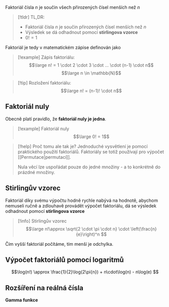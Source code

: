 Faktoriál čísla $n$ je součin všech přirozených čísel menších než $n$

> [!tldr] TL,DR:
>- Faktoriál čísla $n$ je součin přirozených čísel menších než $n$
>- Výsledek se dá odhadnout pomocí **stirlingova vzorce**
>- $0! = 1$

Faktoriál je tedy v matematickém zápise definován jako

>[!example] Zápis faktoriálu:
>$$\large n! = 1 \cdot 2 \cdot 3 \cdot ... \cdot (n-1) \cdot n$$
>$$\large n \in \mathbb{N}$$

>[!tip] Rozložení faktoriálu:
>$$\large n! = (n-1)! \cdot n$$

## Faktoriál nuly
Obecně platí pravidlo, že **faktoriál nuly je jedna**.
>[!example] Faktoriál nuly
>$$\large 0! = 1$$

>[!help] Proč tomu ale tak je?
> Jednoduché vysvětlení je pomocí praktického použití faktoriálů. Faktoriály se totiž používají pro výpočet [[Permutace|permutací]].
> 
> Nula věcí lze uspořádat pouze do jedné množiny - a to konkrétně do prázdné množiny. 

## Stirlingův vzorec
Faktoriál díky svému výpočtu hodně rychle nabývá na hodnotě, abychom nemuseli ručně a zdlouhavě provádět výpočet faktoriálu, dá se výsledek odhadnout pomocí **stirlingova vzorce**

>[!info] Stirlingův vzorec
>$$\large n!\approx \sqrt{2 \cdot \pi \cdot n} \cdot \left(\frac{n}{e}\right)^n $$

Čím vyšší faktoriál počítáme, tím menší je odchylka.

## Výpočet faktoriálů pomocí logaritmů

$$\log(n!) \approx \frac{1}{2}\log(2\pi{n}) + n\cdot\log(n) - n\log(e) $$

## Rozšíření na reálná čísla
**Gamma funkce**